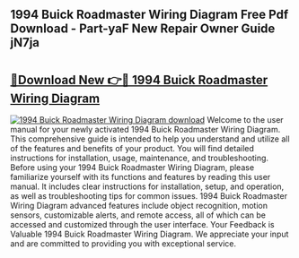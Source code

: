 ## 1994 Buick Roadmaster Wiring Diagram Free Pdf Download - Part-yaF New Repair Owner Guide jN7ja

# <h2><a href="http://dfnvkoa.blite.top/?on=1994+Buick+Roadmaster+Wiring+Diagram">🔗Download New 👉🔴 1994 Buick Roadmaster Wiring Diagram</a></h2>

[![1994 Buick Roadmaster Wiring Diagram download](https://i.imgur.com/lujVjoI.png)](http://dfnvkoa.blite.top/?on=1994+Buick+Roadmaster+Wiring+Diagram)
Welcome to the user manual for your newly activated 1994 Buick Roadmaster Wiring Diagram. This comprehensive guide is intended to help you understand and utilize all of the features and benefits of your product. You will find detailed instructions for installation, usage, maintenance, and troubleshooting. Before using your 1994 Buick Roadmaster Wiring Diagram, please familiarize yourself with its functions and features by reading this user manual. It includes clear instructions for installation, setup, and operation, as well as troubleshooting tips for common issues. 1994 Buick Roadmaster Wiring Diagram advanced features include object recognition, motion sensors, customizable alerts, and remote access, all of which can be accessed and customized through the user interface. Your Feedback is Valuable 1994 Buick Roadmaster Wiring Diagram. We appreciate your input and are committed to providing you with exceptional service.
